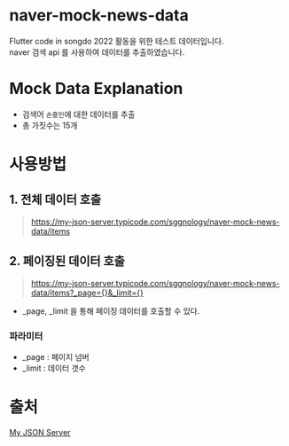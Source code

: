 # naver-mock-news-data
Flutter code in songdo 2022 활동을 위한 테스트 데이터입니다.   
naver 검색 api 를 사용하여 데이터를 추출하였습니다.   

# Mock Data Explanation
- 검색어 `손흥민`에 대한 데이터를 추출
- 총 가짓수는 15개

# 사용방법
## 1. 전체 데이터 호출
> https://my-json-server.typicode.com/sggnology/naver-mock-news-data/items

## 2. 페이징된 데이터 호출
> https://my-json-server.typicode.com/sggnology/naver-mock-news-data/items?_page={}&_limit={}
- _page, _limit 을 통해 페이징 데이터를 호출할 수 있다.

### 파라미터
- _page : 페이지 넘버
- _limit : 데이터 갯수


# 출처
[My JSON Server](https://my-json-server.typicode.com)

